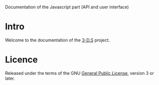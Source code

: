 Documentation of the Javascript part (API and user interface)

# Intro

Welcome to the documentation of the [3-D.S](https://3-dimensional.space) project.

# Licence

Released under the terms of the GNU [General Public License](https://www.gnu.org/licenses/gpl-3.0.en.html), version 3 or later.